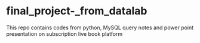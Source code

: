 # final_project-_from_datalab
This repo contains codes from python, MySQL query notes and power point presentation on subscription live book platform
